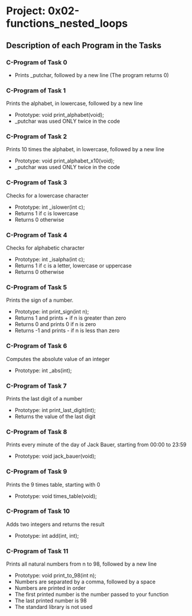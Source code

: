 # Project: 0x02-functions_nested_loops

## Description of each Program in the Tasks

### C-Program of Task 0

- Prints _putchar, followed by a new line (The program returns 0)

### C-Program of Task 1

Prints the alphabet, in lowercase, followed by a new line
- Prototype: void print_alphabet(void);
-  _putchar was used ONLY twice in the code

### C-Program of Task 2

Prints 10 times the alphabet, in lowercase, followed by a new line
- Prototype: void print_alphabet_x10(void);
-  _putchar was used ONLY twice in the code

### C-Program of Task 3

Checks for a lowercase character
- Prototype: int _islower(int c);
- Returns 1 if c is lowercase
- Returns 0 otherwise

### C-Program of Task 4

Checks for alphabetic character
- Prototype: int _isalpha(int c);
- Returns 1 if c is a letter, lowercase or uppercase
- Returns 0 otherwise

### C-Program of Task 5

Prints the sign of a number.
- Prototype: int print_sign(int n);
- Returns 1 and prints + if n is greater than zero
- Returns 0 and prints 0 if n is zero
- Returns -1 and prints - if n is less than zero

### C-Program of Task 6

Computes the absolute value of an integer
- Prototype: int _abs(int);

### C-Program of Task 7

Prints the last digit of a number
- Prototype: int print_last_digit(int);
- Returns the value of the last digit

### C-Program of Task 8

Prints every minute of the day of Jack Bauer, starting from 00:00 to 23:59
- Prototype: void jack_bauer(void);

### C-Program of Task 9

Prints the 9 times table, starting with 0
- Prototype: void times_table(void);

### C-Program of Task 10

Adds two integers and returns the result
- Prototype: int add(int, int);

### C-Program of Task 11

Prints all natural numbers from n to 98, followed by a new line
- Prototype: void print_to_98(int n);
- Numbers are separated by a comma, followed by a space
- Numbers are printed in order
- The first printed number is the number passed to your function
- The last printed number is 98
- The standard library is not used
